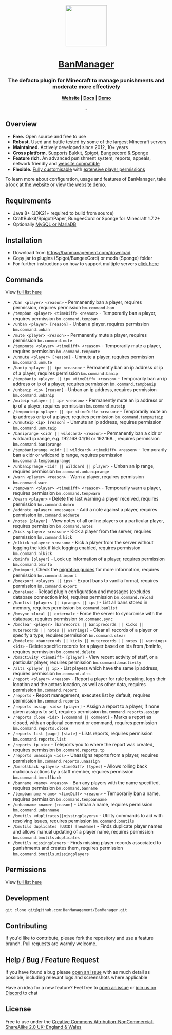 <p align="center">
  <a href="https://banmanagement.com">
    <img src="https://banmanagement.com/images/banmanager-icon.png" height="128">
    <h1 align="center">BanManager</h1>
  </a>
</p>

<h3 align="center">
	The defacto plugin for Minecraft to manage punishments and moderate more effectively
</h3>

<p align="center">
	<strong>
		<a href="https://banmanagement.com">Website</a>
		|
		<a href="https://banmanagement.com/docs/banmanager/install">Docs</a>
		|
		<a href="https://demo.banmanagement.com">Demo</a>
	</strong>
</p>
<p align="center">
  <a aria-label="Tests status" href="https://github.com/BanManagement/BanManager/actions/workflows/build.yml">
    <img alt="" src="https://img.shields.io/github/actions/workflow/status/BanManagement/BanManager/build.yml?branch=master&label=Tests&style=for-the-badge&labelColor=000000">
  </a>
  <a aria-label="Join the community on Discord" href="https://discord.gg/59bsgZB">
    <img alt="" src="https://img.shields.io/discord/664808009393766401?label=Support&style=for-the-badge&labelColor=000000&color=7289da">
  </a>
</p>

## Overview
- **Free.** Open source and free to use
- **Robust.** Used and battle tested by some of the largest Minecraft servers
- **Maintained.** Actively developed since 2012, 10+ years
- **Cross platform.** Supports Bukkit, Spigot, Bungeecord & Sponge
- **Feature rich.** An advanced punishment system, reports, appeals, network friendly and [website compatible](https://github.com/BanManagement/BanManager-WebUI)
- **Flexible.** [Fully customisable](https://banmanagement.com/docs/banmanager/configuration) with [extensive player permissions](https://banmanagement.com/docs/banmanager/permissions)

To learn more about configuration, usage and features of BanManager, take a look at [the website](https://banmanagement.com/docs/banmanager/configuration) or view [the website demo](https://demo.banmanagement.com).

## Requirements
- Java 8+ (JDK21+ required to build from source)
- CraftBukkit/Spigot/Paper, BungeeCord or Sponge for Minecraft 1.7.2+
- Optionally [MySQL or MariaDB](https://banmanagement.com/docs/banmanager/install#setup-shared-database-optional)

## Installation
- Download from https://banmanagement.com/download
- Copy jar to plugins (Spigot/BungeeCord) or mods (Sponge) folder
- For further instructions on how to support multiple servers [click here](https://banmanagement.com/docs/banmanager/install-network)

## Commands
View [full list here](https://banmanagement.com/docs/banmanager/commands)
- `/ban <player> <reason>` - Permanently ban a player, requires permission, requires permission `bm.command.ban`
- `/tempban <player> <timeDiff> <reason>` - Temporarily ban a player, requires permission `bm.command.tempban`
- `/unban <player> [reason]` - Unban a player, requires permission `bm.command.unban`
- `/mute <player> <reason>` - Permanently mute a player, requires permission `bm.command.mute`
- `/tempmute <player> <timeDiff> <reason>` - Temporarily mute a player, requires permission `bm.command.tempmute`
- `/unmute <player> [reason]` - Unmute a player, requires permission `bm.command.unmute`
- `/banip <player || ip> <reason>` - Permanently ban an ip address or ip of a player, requires permission `bm.command.banip`
- `/tempbanip <player || ip> <timeDiff> <reason>` - Temporarily ban an ip address or ip of a player, requires permission `bm.command.tempbanip`
- `/unbanip <ip> [reason]` - Unban an ip address, requires permission `bm.command.unbanip`
- `/muteip <player || ip> <reason>` - Permanently mute an ip address or ip of a player, requires permission `bm.command.muteip`
- `/tempmuteip <player || ip> <timeDiff> <reason>` - Temporarily mute an ip address or ip of a player, requires permission `bm.command.tempmuteip`
- `/unmuteip <ip> [reason]` - Unmute an ip address, requires permission `bm.command.unmuteip`
- `/baniprange <cidr || wildcard> <reason>` - Permanently ban a cidr or wildcard ip range, e.g. 192.168.0.1/16 or 192.168.*.*, requires permission `bm.command.baniprange`
- `/tempbaniprange <cidr || wildcard> <timeDiff> <reason>` - Temporarily ban a cidr or wildcard ip range, requires permission `bm.command.tempbaniprange`
- `/unbaniprange <cidr || wildcard || player>` - Unban an ip range, requires permission `bm.command.unbaniprange`
- `/warn <player> <reason>` - Warn a player, requires permission `bm.command.warn`
- `/tempwarn <player> <timeDiff> <reason>` - Temporarily warn a player, requires permission `bm.command.tempwarn`
- `/dwarn <player>` - Delete the last warning a player received, requires permission `bm.command.dwarn`
- `/addnote <player> <message>` - Add a note against a player, requires permission `bm.command.addnote`
- `/notes [player]` - View notes of all online players or a particular player, requires permission `bm.command.notes`
- `/kick <player> <reason>` - Kick a player from the server, requires permission `bm.command.kick`
- `/nlkick <player> <reason>` - Kick a player from the server without logging the kick if kick logging enabled, requires permission `bm.command.nlkick`
- `/bminfo [player]` - Look up information of a player, requires permission `bm.command.bminfo`
- `/bmimport`, Check the [migration guides](https://banmanagement.com/docs/banmanager/migrations) for more information, requires permission `bm.command.import`
- `/bmexport <players || ips>` - Export bans to vanilla format, requires permission `bm.command.export`
- `/bmreload` - Reload plugin configuration and messages (excludes database connection info), requires permission `bm.command.reload`
- `/banlist [players || ipranges || ips]` - List all bans stored in memory, requires permission `bm.command.banlist`
- `/bmsync <local || external>` - Force the server to syncronise with the database, requires permission `bm.command.sync`
- `/bmclear <player> [banrecords || baniprecords || kicks || muterecords || notes || warnings]` - Clear all records of a player or specify a type, requires permission `bm.command.clear`
- `/bmdelete <banrecords || kicks || muterecords || notes || warnings> <ids>` - Delete specific records for a player based on ids from /bminfo, requires permission `bm.command.delete`
- `/bmactivity <timeDiff> [player]` - View recent activity of staff, or a particular player, requires permission `bm.command.bmactivity`
- `/alts <player || ip>` - List players which have the same ip address, requires permission `bm.command.alts`
- `/report <player> <reason>` - Report a player for rule breaking, logs their location and the actors location, as well as other data, requires permission `bm.command.report`
- `/reports` - Report management, executes list by default, requires permission `bm.command.reports`
- `/reports assign <ids> [player]` - Assign a report to a player, if none given assigns to self, requires permission `bm.command.reports.assign`
- `/reports close <ids> [/command || comment]` - Marks a report as closed, with an optional comment or command, requires permission `bm.command.reports.close`
- `/reports list [page] [state]` - Lists reports, requires permission `bm.command.reports.list`
- `/reports tp <id>` - Teleports you to where the report was created, requires permission `bm.command.reports.tp`
- `/reports unassign <ids>` - Unassigns reports from a player, requires permission `bm.command.reports.unassign`
- `/bmrollback <player> <timeDiff> [types]` - Allows rolling back malicious actions by a staff member, requires permission `bm.command.bmrollback`
- `/banname <name> <reason>` - Ban any players with the name specified, requires permission `bm.command.banname`
- `/tempbanname <name> <timeDiff> <reason>` - Temporarily ban a name, requires permission `bm.command.tempbanname`
- `/unbanname <name> [reason]` - Unban a name, requires permission `bm.command.unbanname`
- `/bmutils <duplicates||missingplayers>` - Utility commands to aid with resolving issues, requires permission `bm.command.bmutils`
- `/bmutils duplicates [UUID] [newName]` - Finds duplicate player names and allows manual updating of a player name, requires permission `bm.command.bmutils.duplicates`
- `/bmutils missingplayers` - Finds missing player records associated to punishments and creates them, requires permission `bm.command.bmutils.missingplayers`

## Permissions
View [full list here](https://banmanagement.com/docs/banmanager/permissions)

## Development
```
git clone git@github.com:BanManagement/BanManager.git
```

## Contributing
If you'd like to contribute, please fork the repository and use a feature branch. Pull requests are warmly welcome.

## Help / Bug / Feature Request
If you have found a bug please [open an issue](https://github.com/BanManagement/BanManager/issues/new) with as much detail as possible, including relevant logs and screenshots where applicable

Have an idea for a new feature? Feel free to [open an issue](https://github.com/BanManagement/BanManager/issues/new) or [join us on Discord](https://discord.gg/59bsgZB) to chat

## License
Free to use under the [Creative Commons Attribution-NonCommercial-ShareAlike 2.0 UK: England & Wales](LICENCE)
